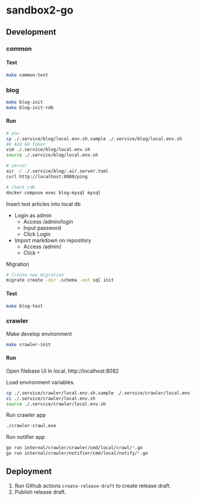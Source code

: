 # sandbox2-go

## Development

### common

#### Test

```bash
make common-test
```

### blog

```bash
make blog-init
make blog-init-rdb
```

#### Run

```bash
# env
cp ./.service/blog/local.env.sh.sample ./.service/blog/local.env.sh
## Add GH Token
vim ./.service/blog/local.env.sh
source ./.service/blog/local.env.sh

# server
air -c ./.service/blog/.air.server.toml
curl http://localhost:8080/ping

# check rdb
docker compose exec blog-mysql mysql
```

Insert test articles into local db

- Login as admin
  - Access /admin/login
  - Input password
  - Click Login
- Import markdown on repository
  - Access /admin/
  - Click `*`

Migration

```bash
# Create new migration
migrate create -dir .schema -ext sql init
```

#### Test

```bash
make blog-test
```

### crawler

Make develop environment

```bash
make crawler-init
```

#### Run

Open filebase UI in local.
http://localhost:8082

Load environment variables.

```bash
cp ./.service/crawler/local.env.sh.sample ./.service/crawler/local.env.sh
vi ./.service/crawler/local.env.sh
source ./.service/crawler/local.env.sh
```

Run crawler app

```bash
./crawler-crawl.exe
```

Run notifier app

```bash
go run internal/crawler/crawler/cmd/local/crawl/*.go
go run internal/crawler/notifier/cmd/local/notify/*.go
```

## Deployment

1. Run Github actions `create-release-draft` to create release draft.
2. Publish release draft.
